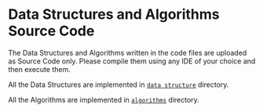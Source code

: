 # Data Structures and Algorithms Source Code

The Data Structures and Algorithms written in the code files are uploaded as Source Code only. Please compile them using any IDE of your choice and then execute them.

All the Data Structures are implemented in [`data structure`](./data_structure/) directory.

All the Algorithms are implemented in [`algorithms`](./algorithms/) directory.
